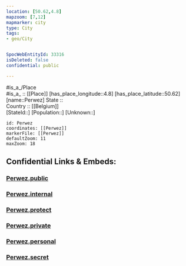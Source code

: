 ```yaml
---
location: [50.62,4.8] 
mapzoom: [7,12] 
mapmarker: city 
type: City
tags:
- geo/City


SpocWebEntityId: 33316
isDeleted: false
confidential: public

---
```

#is_a_/Place  
#is_a_ :: [[Place]] 
[has_place_longitude::4.8] 
[has_place_latitude::50.62] 
[name::Perwez] 
State ::  
Country :: [[Belgium]]  
[StateId::] 
[Population::] 
[Unknown::] 


```leaflet
id: Perwez
coordinates: [[Perwez]] 
markerFile: [[Perwez]] 
defaultZoom: 11 
maxZoom: 18
```


## Confidential Links & Embeds: 

### [Perwez.public](/_public/\Earth\Continent\Europe\Europe~West\Belgium\Regions~Belgium\Wallonie\counties~Wallonie\Walloon_Brabant\CityPerwez.public.md) 

### [Perwez.internal](/_internal/\Earth\Continent\Europe\Europe~West\Belgium\Regions~Belgium\Wallonie\counties~Wallonie\Walloon_Brabant\CityPerwez.internal.md) 

### [Perwez.protect](/_protect/\Earth\Continent\Europe\Europe~West\Belgium\Regions~Belgium\Wallonie\counties~Wallonie\Walloon_Brabant\CityPerwez.protect.md) 

### [Perwez.private](/_private/\Earth\Continent\Europe\Europe~West\Belgium\Regions~Belgium\Wallonie\counties~Wallonie\Walloon_Brabant\CityPerwez.private.md) 

### [Perwez.personal](/_personal/\Earth\Continent\Europe\Europe~West\Belgium\Regions~Belgium\Wallonie\counties~Wallonie\Walloon_Brabant\CityPerwez.personal.md) 

### [Perwez.secret](/_secret/\Earth\Continent\Europe\Europe~West\Belgium\Regions~Belgium\Wallonie\counties~Wallonie\Walloon_Brabant\CityPerwez.secret.md)

